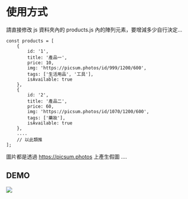 # 使用方式


請直接修改 js 資料夾內的 products.js 內的陣列元素，要增減多少自行決定...


```
const products = [
    {
        id: '1',
        title: '產品一',
        price: 10,
        img: 'https://picsum.photos/id/999/1200/600',
        tags: ['生活用品', '工具'],
        isAvailable: true
    },
    {
        id: '2',
        title: '產品二',
        price: 60,
        img: 'https://picsum.photos/id/1070/1200/600',
        tags: ['藥妝'],
        isAvailable: true
    },
    ....
    // 以此類推
];
```

圖片都是透過 https://picsum.photos  上產生假圖 ....


## DEMO

![](https://i.imgur.com/4k0fs1i.jpg)

